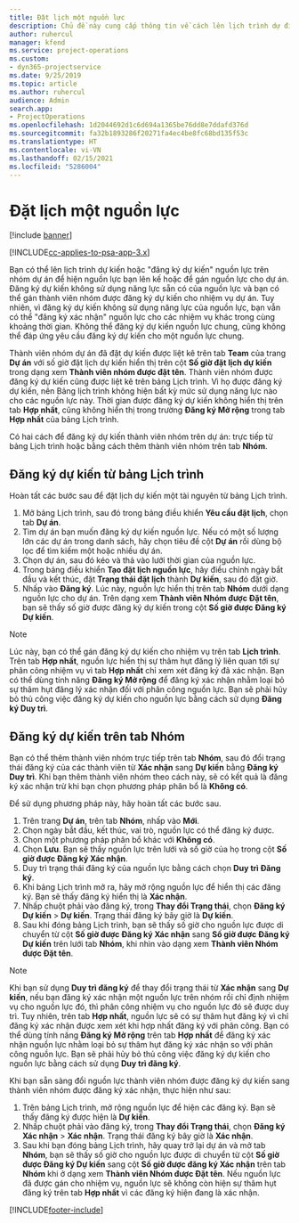 ```yaml
---
title: Đặt lịch một nguồn lực
description: Chủ đề này cung cấp thông tin về cách lên lịch trình dự định hoặc đặt lịch các thành viên thuộc nhóm dự án.
author: ruhercul
manager: kfend
ms.service: project-operations
ms.custom:
- dyn365-projectservice
ms.date: 9/25/2019
ms.topic: article
ms.author: ruhercul
audience: Admin
search.app:
- ProjectOperations
ms.openlocfilehash: 1d2044692d1c6d694a1365be76dd8e7ddafd376d
ms.sourcegitcommit: fa32b1893286f20271fa4ec4be8fc68bd135f53c
ms.translationtype: HT
ms.contentlocale: vi-VN
ms.lasthandoff: 02/15/2021
ms.locfileid: "5286004"
---
```

# <a name="soft-book-a-resource"></a>Đặt lịch một nguồn lực

[!include [banner](../includes/psa-now-project-operations.md)]

[!INCLUDE[cc-applies-to-psa-app-3.x](../includes/cc-applies-to-psa-app-3x.md)]

Bạn có thể lên lịch trình dự kiến hoặc "đăng ký dự kiến" nguồn lực trên nhóm dự án để hiện nguồn lực bạn lên kế hoặc để gán nguồn lực cho dự án. Đăng ký dự kiến không sử dụng năng lực sẵn có của nguồn lực và bạn có thể gán thành viên nhóm được đăng ký dự kiến cho nhiệm vụ dự án. Tuy nhiên, vì đăng ký dự kiến không sử dụng năng lực của nguồn lực, bạn vẫn có thể "đăng ký xác nhận" nguồn lực cho các nhiệm vụ khác trong cùng khoảng thời gian. Không thể đăng ký dự kiến nguồn lực chung, cũng không thể đáp ứng yêu cầu đăng ký dự kiến cho một nguồn lực chung.

Thành viên nhóm dự án đã đặt dự kiến được liệt kê trên tab **Team** của trang **Dự án** với số giờ đặt lịch dự kiến hiển thị trên cột **Số giờ đặt lịch dự kiến** trong dạng xem **Thành viên nhóm được đặt tên**. Thành viên nhóm được đăng ký dự kiến cũng được liệt kê trên bảng Lịch trình. Vì họ được đăng ký dự kiến, nên Bảng lịch trình không hiện bất kỳ mức sử dụng năng lực nào cho các nguồn lực này. Thời gian được đăng ký dự kiến không hiển thị trên tab **Hợp nhất**, cũng không hiển thị trong trường **Đăng ký Mở rộng** trong tab **Hợp nhất** của bảng Lịch trình. 

Có hai cách để đăng ký dự kiến thành viên nhóm trên dự án: trực tiếp từ bảng Lịch trình hoặc bằng cách thêm thành viên nhóm trên tab **Nhóm**. 

## <a name="soft-book-from-the-schedule-board"></a>Đăng ký dự kiến từ bảng Lịch trình
Hoàn tất các bước sau để đặt lịch dự kiến một tài nguyên từ bảng Lịch trình. 

1. Mở bảng Lịch trình, sau đó trong bảng điều khiển **Yêu cầu đặt lịch**, chọn tab **Dự án**.
2. Tìm dự án bạn muốn đăng ký dự kiến nguồn lực. Nếu có một số lượng lớn các dự án trong danh sách, hãy chọn tiêu đề cột **Dự án** rồi dùng bộ lọc để tìm kiếm một hoặc nhiều dự án.
3. Chọn dự án, sau đó kéo và thả vào lưới thời gian của nguồn lực.
5. Trong bảng điều khiển **Tạo đặt lịch nguồn lực**, hãy điều chỉnh ngày bắt đầu và kết thúc, đặt **Trạng thái đặt lịch** thành **Dự kiến**, sau đó đặt giờ. 
6. Nhấp vào **Đăng ký**. Lúc này, nguồn lực hiển thị trên tab **Nhóm** dưới dạng nguồn lực cho dự án. Trên dạng xem **Thành viên Nhóm được Đặt tên**, bạn sẽ thấy số giờ được đăng ký dự kiến trong cột **Số giờ được Đăng ký Dự kiến**.

> [!NOTE]
> Lúc này, bạn có thể gán đăng ký dự kiến cho nhiệm vụ trên tab **Lịch trình**. Trên tab **Hợp nhất**, nguồn lực hiển thị sự thâm hụt đăng lý liên quan tới sự phân công nhiệm vụ vì tab **Hợp nhất** chỉ xem xét đăng ký đã xác nhận. Bạn có thể dùng tính năng **Đăng ký Mở rộng** để đăng ký xác nhận nhằm loại bỏ sự thâm hụt đăng lý xác nhận đối với phân công nguồn lực. Bạn sẽ phải hủy bỏ thủ công việc đăng ký dự kiến cho nguồn lực bằng cách sử dụng **Đăng ký Duy trì**.

## <a name="soft-book-on-the-team-tab"></a>Đăng ký dự kiến trên tab Nhóm

Bạn có thể thêm thành viên nhóm trực tiếp trên tab **Nhóm**, sau đó đổi trạng thái đăng ký của các thành viên từ **Xác nhận** sang **Dự kiến** bằng **Đăng ký Duy trì**. Khi bạn thêm thành viên nhóm theo cách này, sẽ có kết quả là đăng ký xác nhận trừ khi bạn chọn phương pháp phân bổ là **Không có**.

Để sử dụng phương pháp này, hãy hoàn tất các bước sau.

1. Trên trang **Dự án**, trên tab **Nhóm**, nhấp vào **Mới**.
2. Chọn ngày bắt đầu, kết thúc, vai trò, nguồn lực có thể đăng ký được.
3. Chọn một phương pháp phân bổ khác với **Không có**.
4. Chọn **Lưu**. Bạn sẽ thấy nguồn lực trên lưới và số giờ của họ trong cột **Số giờ được Đăng ký Xác nhận**.
5. Duy trì trạng thái đăng ký của nguồn lực bằng cách chọn **Duy trì Đăng ký**.
6. Khi bảng Lịch trình mở ra, hãy mở rộng nguồn lực để hiển thị các đăng ký. Bạn sẽ thấy đăng ký hiển thị là **Xác nhận**.
7. Nhấp chuột phải vào đăng ký, trong **Thay đổi Trạng thái**, chọn **Đăng ký Dự kiến** \> **Dự kiến**. Trạng thái đăng ký bây giờ là **Dự kiến**.
8. Sau khi đóng bảng Lịch trình, bạn sẽ thấy số giờ cho nguồn lực được di chuyển từ cột **Số giờ được Đăng ký Xác nhận** sang **Số giờ được Đăng ký Dự kiến** trên lưới tab **Nhóm**, khi nhìn vào dạng xem **Thành viên Nhóm được Đặt tên**.

> [!NOTE]
> Khi bạn sử dụng **Duy trì đăng ký** để thay đổi trạng thái từ **Xác nhận** sang **Dự kiến**, nếu bạn đăng ký xác nhận một nguồn lực trên nhóm rồi chỉ định nhiệm vụ cho nguồn lực đó, thì phân công nhiệm vụ cho nguồn lực đó sẽ được duy trì. Tuy nhiên, trên tab **Hợp nhất**, nguồn lực sẽ có sự thâm hụt đăng ký vì chỉ đăng ký xác nhận được xem xét khi hợp nhất đăng ký với phân công. Bạn có thể dùng tính năng **Đăng ký Mở rộng** trên tab **Hợp nhất** để đăng ký xác nhận nguồn lực nhằm loại bỏ sự thâm hụt đăng ký xác nhận so với phân công nguồn lực. Bạn sẽ phải hủy bỏ thủ công việc đăng ký dự kiến cho nguồn lực bằng cách sử dụng **Duy trì đăng ký**.

Khi bạn sẵn sàng đổi nguồn lực thành viên nhóm được đăng ký dự kiến sang thành viên nhóm được đăng ký xác nhận, thực hiện như sau:

1. Trên bảng Lịch trình, mở rộng nguồn lực để hiện các đăng ký. Bạn sẽ thấy đăng ký được hiện là **Dự kiến**.
2. Nhấp chuột phải vào đăng ký, trong **Thay đổi Trạng thái**, chọn **Đăng ký Xác nhận** \> **Xác nhận**. Trạng thái đăng ký bây giờ là **Xác nhận**.
3. Sau khi bạn đóng bảng Lịch trình, hãy quay trở lại dự án và mở tab **Nhóm**, bạn sẽ thấy số giờ cho nguồn lực được di chuyển từ cột **Số giờ được Đăng ký Dự kiến** sang cột **Số giờ được đăng ký Xác nhận** trên tab **Nhóm** khi ở dạng xem **Thành viên Nhóm được Đặt tên**. Nếu nguồn lực đã được gán cho nhiệm vụ, nguồn lực sẽ không còn hiện sự thâm hụt đăng ký trên tab **Hợp nhất** vì các đăng ký hiện đang là xác nhận.



[!INCLUDE[footer-include](../includes/footer-banner.md)]